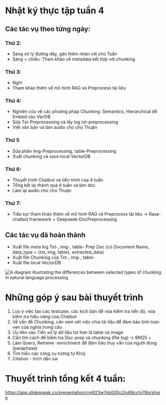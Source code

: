 # Nhật ký thực tập tuần 4

## Các tác vụ theo từng ngày: 

### Thứ 2: 
- Sáng xử lý đường dây, gán thêm nhãn với chú Tuấn
- Sáng + chiều: Tham khảo về metadata kết hợp với chunking 
### Thứ 3: 
- Nghỉ
- Tham khảo thêm về mô hình RAG và Preprocess tài liệu
### Thứ 4: 
- Nghiên cứu về các phương pháp Chunking: Semantics, Hierarchical  để Embed vào VecDB
- Sửa Txt-Preprocessing và lấy log txt-preprocessing
- Viết văn bản và làm audio cho chú Thuận
### Thứ 5
- Sửa phần img-Preprocessing, table-Preprocessing
- Xuất chunking và save local VectorDB
### Thứ 6:
- Thuyết trình Chatbot và tiến trình của 4 tuần
- Tổng kết lại thành quả 4 tuần và làm doc
- Làm lại audio cho chú Thuận

### Thứ 7: 
- Tiếp tục tham khảo thêm về mô hình RAG và Preprocess tài liệu -> Rasa-chatbot framework + Deepseek-DocPreprocessing

## Các tác vụ đã hoàn thành 
- Xuất file meta log Txt-, img-, table- Prep Doc (có Document Name, data_type = {txt, img, table}, extracted_data)
- Xuất file Chunking của Txt-, img-, table- 
- Xuất file local VectorDB	

![A diagram illustrating the differences between selected types of chunking in natural language processing](https://bitpeak.com/wp-content/uploads/2024/04/Chunking-methodv5.png)

# Những góp ý sau bài thuyết trình 
1. Lưu ý việc tạo các testcase, các kịch bản để vừa kiểm tra tiến độ, vừa kiểm tra hiệu năng của Chatbot
2. Về vấn đề Chunking, cần xem xét việc chia tài liệu để đảm bảo tính toạn vẹn của nghĩa trong câu 
3. Ưu tiên vào Tiền xử lý dữ liệu txt hơn là table và image
4. Cần tìm cách để kiểm tra Doc-prep và chunking (file log) -> BM25 + 
5. Làm Query, Retrieve -enrichment để đảm bảo truy vấn của người dùng (paraphase)
6. Tìm hiểu các công cụ tương tự Khoj
7. Citation - trích dẫn sai
   
# Thuyết trình tổng kết 4 tuần:

https://app.slidespeak.co/presentation/cm923w7nb000c2io68cchj78p/share
